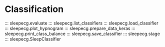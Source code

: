 # Classification

::: sleepecg.evaluate
::: sleepecg.list_classifiers
::: sleepecg.load_classifier
::: sleepecg.plot_hypnogram
::: sleepecg.prepare_data_keras
::: sleepecg.print_class_balance
::: sleepecg.save_classifier
::: sleepecg.stage
::: sleepecg.SleepClassifier
